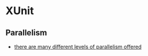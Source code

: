 # XUnit

## Parallelism

- [there are many different levels of parallelism offered](https://xunit.net/docs/running-tests-in-parallel)
